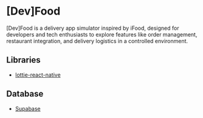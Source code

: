 # [Dev]Food
[Dev]Food is a delivery app simulator inspired by iFood, designed for developers and tech enthusiasts to explore features like order management, restaurant integration, and delivery logistics in a controlled environment.

## Libraries
- [lottie-react-native](https://docs.expo.dev/versions/latest/sdk/lottie/)

## Database
- [Supabase](https://supabase.com/docs/guides/auth/quickstarts/react-native)
